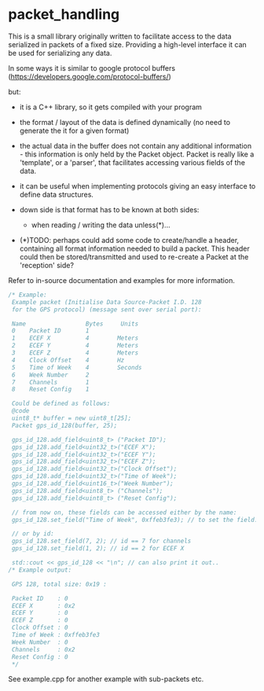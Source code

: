 packet_handling
===============

This is a small library originally written to facilitate 
 access to the data serialized in packets of a fixed size.
 Providing a high-level interface it can be used for serializing
 any data.

 In some ways it is similar to google protocol buffers
 (https://developers.google.com/protocol-buffers/)

 but:
 - it is a C++ library, so it gets compiled with your program
 - the format / layout of the data is defined dynamically
   (no need to generate the it for a given format)
 - the actual data in the buffer does not contain any additional
   information - this information is only held by the Packet object.
   Packet is really like a 'template', or a 'parser', that 
   facilitates accessing various fields of the data.
 - it can be useful when implementing protocols 
   giving an easy interface to define data structures. 
 - down side is that format has to be known at both sides:
   - when reading / writing the data unless(*)...

 - (*)TODO: perhaps could add some code to create/handle a header,
    containing all format information needed to build a packet.
   This header could then be stored/transmitted and used to re-create
   a Packet at the 'reception' side?

Refer to in-source documentation and examples for more information. 

```c
/* Example:
 Example packet (Initialise Data Source-Packet I.D. 128
 for the GPS protocol) (message sent over serial port):

 Name                 Bytes     Units
 0    Packet ID       1
 1    ECEF X          4        Meters
 2    ECEF Y          4        Meters
 3    ECEF Z          4        Meters
 4    Clock Offset    4        Hz
 5    Time of Week    4        Seconds
 6    Week Number     2
 7    Channels        1
 8    Reset Config    1

 Could be defined as follows:
 @code
 uint8_t* buffer = new uint8_t[25];
 Packet gps_id_128(buffer, 25);

 gps_id_128.add_field<uint8_t> ("Packet ID");
 gps_id_128.add_field<uint32_t>("ECEF X");
 gps_id_128.add_field<uint32_t>("ECEF Y");
 gps_id_128.add_field<uint32_t>("ECEF Z");
 gps_id_128.add_field<uint32_t>("Clock Offset");
 gps_id_128.add_field<uint32_t>("Time of Week");
 gps_id_128.add_field<uint16_t>("Week Number");
 gps_id_128.add_field<uint8_t> ("Channels");
 gps_id_128.add_field<uint8_t> ("Reset Config");

 // from now on, these fields can be accessed either by the name:
 gps_id_128.set_field("Time of Week", 0xffeb3fe3); // to set the field.

 // or by id:
 gps_id_128.set_field(7, 2); // id == 7 for channels
 gps_id_128.set_field(1, 2); // id == 2 for ECEF X

 std::cout << gps_id_128 << "\n"; // can also print it out..
/* Example output:

 GPS 128, total size: 0x19 :

 Packet ID    : 0
 ECEF X       : 0x2
 ECEF Y       : 0
 ECEF Z       : 0
 Clock Offset : 0
 Time of Week : 0xffeb3fe3
 Week Number  : 0
 Channels     : 0x2
 Reset Config : 0
 */

```

 See example.cpp for another example with sub-packets etc.



